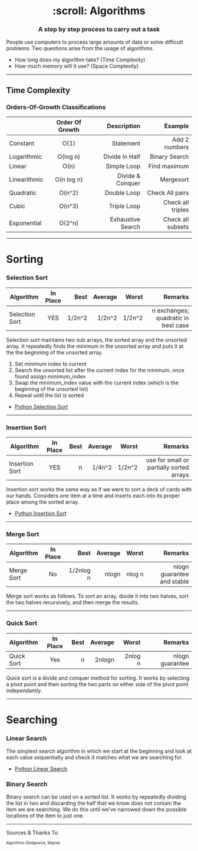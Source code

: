 <h1 align="center">
    :scroll: Algorithms
</h1>

<h3 align="center">
	A step by step process to carry out a task
</h3>

People use computers to process large amounts of data or solve difficult problems. Two questions arise from the usage of algorithms.

* How long does my algorithm take? (Time Complexity)
* How much memory will it use? (Space Complexity)

___

## Time Complexity

### Orders-Of-Growth Classifications

|               | Order Of Growth | Description       | Example          |  
| ------------- |:---------------:| -----------------:|-----------------:| 
| Constant      | O(1)            | Statement         | Add 2 numbers    |
| Logarithmic   | O(log n)        | Divide in Half    | Binary Search    |
| Linear        | O(n)            | Simple Loop       | Find maximum     |
| Linearithmic  | O(n log n)      | Divide & Conquer  | Mergesort        |
| Quadratic     | O(n^2)          | Double Loop       | Check All pairs  |
| Cubic         | O(n^3)          | Triple Loop       | Check all triples|
| Exponential   | O(2^n)          | Exhaustive Search | Check all subsets|


___

# Sorting

### Selection Sort

| Algorithm      | In Place        | Best   | Average  |  Worst  | Remarks         |  
| -------------  |:---------------:| ------:|---------:|--------:|----------------:| 
| Selection Sort | YES             | 1/2n^2 | 1/2n^2   | 1/2n^2  | n exchanges; quadratic in best case          |


Selection sort maintains two sub arrays, the sorted array and the unsorted array. It repeatedly finds the minimum in the unsorted array and puts it at the the beginning of the unsorted array.

1. Set minimum index to current 
2. Search the unsorted list after the current index for the minimum, once found
   assign minimum_index
3. Swap the minimum_index value with the current index (which is the beginning of the unsorted list)
4. Repeat until the list is sorted

* [Python Selection Sort](https://github.com/markwindsorr/CSFundamentals/blob/master/Algorithms/SelectionSort.py)

___

### Insertion Sort

| Algorithm      | In Place        | Best   | Average  |  Worst  | Remarks         |  
| -------------  |:---------------:| ------:|---------:|--------:|----------------:| 
| Insertion Sort | YES             | n      | 1/4n^2   | 1/2n^2  | use for small or partially sorted arrays |

Insertion sort works the same way as if we were to sort a deck of cards with our hands. Considers one item at a time and inserts each into its proper place among the sorted array.

* [Python Insertion Sort](https://github.com/markwindsorr/CSFundamentals/blob/master/Algorithms/Python%20Algorithms/InsertionSort.py)

___

### Merge Sort

| Algorithm      | In Place        | Best     | Average  |  Worst  | Remarks         |  
| -------------  |:---------------:| --------:|---------:|--------:|----------------:| 
| Merge Sort     | No              | 1/2nlog n| nlogn    | nlog n  | nlogn guarantee and stable |

Merge sort works as follows. To sort an array, divide it into two halves, sort the two halves recursively, and then merge the results.

____

### Quick Sort

| Algorithm      | In Place        | Best     | Average  |  Worst  | Remarks         |  
| -------------  |:---------------:| --------:|---------:|--------:|----------------:| 
| Quick Sort     | Yes             | n        | 2nlogn   | 2nlog n  | nlogn guarantee |

Quick sort is a divide and conquer method for sorting. It works by selecting a pivot point and then sorting the two parts on either side of the pivot point independantly.

____

# Searching

### Linear Search

The simplest search algorithm in which we start at the beginning and look at each value sequentially and check it matches what we are searching for.

* [Python Linear Search](https://github.com/markwindsorr/CSFundamentals/blob/master/Algorithms/Python%20Algorithms/LinearSearch.py)


### Binary Search

Binary search can be used on a sorted list. It works by repeatedly dividing the list in two and discarding the half that we know does not contain the item we are searching. We do this until we've narrowed down the possible locations of the item to just one.


____

Sources & Thanks To

<sub><sup>Algorithms (Sedgewick, Wayne)</sup></sub>





























